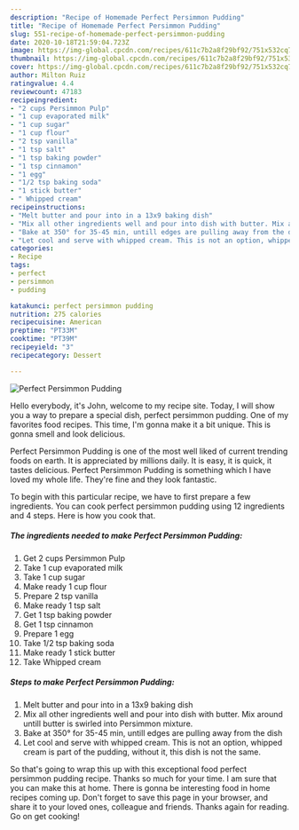 ```yaml
---
description: "Recipe of Homemade Perfect Persimmon Pudding"
title: "Recipe of Homemade Perfect Persimmon Pudding"
slug: 551-recipe-of-homemade-perfect-persimmon-pudding
date: 2020-10-18T21:59:04.723Z
image: https://img-global.cpcdn.com/recipes/611c7b2a8f29bf92/751x532cq70/perfect-persimmon-pudding-recipe-main-photo.jpg
thumbnail: https://img-global.cpcdn.com/recipes/611c7b2a8f29bf92/751x532cq70/perfect-persimmon-pudding-recipe-main-photo.jpg
cover: https://img-global.cpcdn.com/recipes/611c7b2a8f29bf92/751x532cq70/perfect-persimmon-pudding-recipe-main-photo.jpg
author: Milton Ruiz
ratingvalue: 4.4
reviewcount: 47183
recipeingredient:
- "2 cups Persimmon Pulp"
- "1 cup evaporated milk"
- "1 cup sugar"
- "1 cup flour"
- "2 tsp vanilla"
- "1 tsp salt"
- "1 tsp baking powder"
- "1 tsp cinnamon"
- "1 egg"
- "1/2 tsp baking soda"
- "1 stick butter"
- " Whipped cream"
recipeinstructions:
- "Melt butter and pour into in a 13x9 baking dish"
- "Mix all other ingredients well and pour into dish with butter. Mix around untill butter is swirled into Persimmon mixture."
- "Bake at 350° for 35-45 min, untill edges are pulling away from the dish"
- "Let cool and serve with whipped cream. This is not an option, whipped cream is part of the pudding, without it, this dish is not the same."
categories:
- Recipe
tags:
- perfect
- persimmon
- pudding

katakunci: perfect persimmon pudding 
nutrition: 275 calories
recipecuisine: American
preptime: "PT33M"
cooktime: "PT39M"
recipeyield: "3"
recipecategory: Dessert

---
```



![Perfect Persimmon Pudding](https://img-global.cpcdn.com/recipes/611c7b2a8f29bf92/751x532cq70/perfect-persimmon-pudding-recipe-main-photo.jpg)

Hello everybody, it's John, welcome to my recipe site. Today, I will show you a way to prepare a special dish, perfect persimmon pudding. One of my favorites food recipes. This time, I'm gonna make it a bit unique. This is gonna smell and look delicious.

Perfect Persimmon Pudding is one of the most well liked of current trending foods on earth. It is appreciated by millions daily. It is easy, it is quick, it tastes delicious. Perfect Persimmon Pudding is something which I have loved my whole life. They're fine and they look fantastic.




To begin with this particular recipe, we have to first prepare a few ingredients. You can cook perfect persimmon pudding using 12 ingredients and 4 steps. Here is how you cook that.

<!--inarticleads1-->

##### The ingredients needed to make Perfect Persimmon Pudding:

1. Get 2 cups Persimmon Pulp
1. Take 1 cup evaporated milk
1. Take 1 cup sugar
1. Make ready 1 cup flour
1. Prepare 2 tsp vanilla
1. Make ready 1 tsp salt
1. Get 1 tsp baking powder
1. Get 1 tsp cinnamon
1. Prepare 1 egg
1. Take 1/2 tsp baking soda
1. Make ready 1 stick butter
1. Take  Whipped cream




<!--inarticleads2-->

##### Steps to make Perfect Persimmon Pudding:

1. Melt butter and pour into in a 13x9 baking dish
1. Mix all other ingredients well and pour into dish with butter. Mix around untill butter is swirled into Persimmon mixture.
1. Bake at 350° for 35-45 min, untill edges are pulling away from the dish
1. Let cool and serve with whipped cream. This is not an option, whipped cream is part of the pudding, without it, this dish is not the same.




So that's going to wrap this up with this exceptional food perfect persimmon pudding recipe. Thanks so much for your time. I am sure that you can make this at home. There is gonna be interesting food in home recipes coming up. Don't forget to save this page in your browser, and share it to your loved ones, colleague and friends. Thanks again for reading. Go on get cooking!
